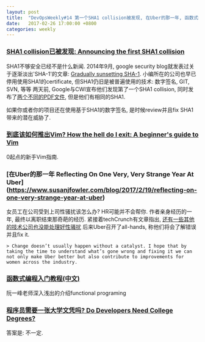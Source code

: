 ```yaml
---
layout: post
title:  "DevOpsWeekly#14 第一个SHA1 collision被发现, 在Uber的那一年, 函数式编程入门, 程序员需要大学文凭吗?"
date:   2017-02-26 17:00:00 +0800
categories: weekly
---
```


### [**SHA1 collision已被发现: Announcing the first SHA1 collision**](https://security.googleblog.com/2017/02/announcing-first-sha1-collision.html)

SHA1不够安全已经不是什么新闻. 2014年9月, google security blog就发表过关于逐渐淡出'SHA-1'的文章: [Gradually sunsetting SHA-1](https://security.googleblog.com/2014/09/gradually-sunsetting-sha-1.html). 
    小编所在的公司也早已停用使用SHA1的certificate, 但SHA1仍旧是被普遍使用的技术: 数字签名, GIT, SVN, 等等
    两天前, Google与CWI宣布他们发现第了一个SHA1 collision, 同时发布了[两个不同的PDF文件](https://shattered.it/), 但是他们有相同的SHA1.

如果你或者你的项目还在使用基于SHA1的数字签名, 是时候review并且fix SHA1带来的潜在威胁了. 


### [**到底该如何推出Vim? How the hell do I exit: A beginner's guide to Vim**](https://getintodevops.com/blog/how-the-hell-do-i-exit-a-beginners-guide-to-vim)

0起点的新手Vim指南. 


### [**在Uber的那一年 Reflecting On One Very, Very Strange Year At Uber**] (https://www.susanjfowler.com/blog/2017/2/19/reflecting-on-one-very-strange-year-at-uber)

女员工在公司受到上司性骚扰该怎么办? HR可能并不会帮你. 作者亲身经历的一年, 最终以离职结束那奇葩的经历. 紧接着techCrunch有文章指出, [还有一些其他的技术公司也没能处理好性骚扰](https://techcrunch.com/2017/02/20/uber-is-not-the-only-tech-company-that-mishandles-sexual-harassment-claims/?ncid=rss)
    后来Uber召开了all-hands, 称他们将会了解错误并且fix it. 
    
    > Change doesn’t usually happen without a catalyst. I hope that by taking the time to understand what’s gone wrong and fixing it we can not only make Uber better but also contribute to improvements for women across the industry.


### [**函数式编程入门教程**(中文)](http://www.ruanyifeng.com/blog/2017/02/fp-tutorial.html)

阮一峰老师深入浅出的介绍functional programing


### [**程序员需要一张大学文凭吗? Do Developers Need College Degrees?**](http://www.stackoverflow.blog/code-for-a-living/do-developers-need-college-degrees)

答案是: 不一定. 
